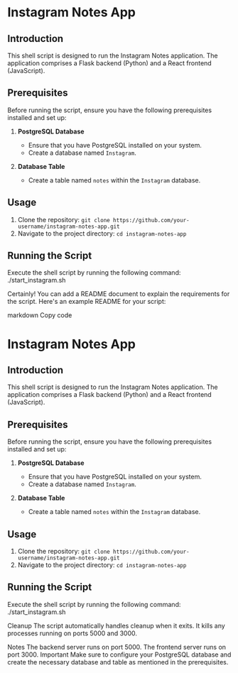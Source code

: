 # Instagram Notes App

## Introduction
This shell script is designed to run the Instagram Notes application. The application comprises a Flask backend (Python) and a React frontend (JavaScript).

## Prerequisites
Before running the script, ensure you have the following prerequisites installed and set up:

1. **PostgreSQL Database**
   - Ensure that you have PostgreSQL installed on your system.
   - Create a database named `Instagram`.

2. **Database Table**
   - Create a table named `notes` within the `Instagram` database.

## Usage
1. Clone the repository: `git clone https://github.com/your-username/instagram-notes-app.git`
2. Navigate to the project directory: `cd instagram-notes-app`

## Running the Script
Execute the shell script by running the following command:
./start_instagram.sh


Certainly! You can add a README document to explain the requirements for the script. Here's an example README for your script:

markdown
Copy code
# Instagram Notes App

## Introduction
This shell script is designed to run the Instagram Notes application. The application comprises a Flask backend (Python) and a React frontend (JavaScript).

## Prerequisites
Before running the script, ensure you have the following prerequisites installed and set up:

1. **PostgreSQL Database**
   - Ensure that you have PostgreSQL installed on your system.
   - Create a database named `Instagram`.

2. **Database Table**
   - Create a table named `notes` within the `Instagram` database.

## Usage
1. Clone the repository: `git clone https://github.com/your-username/instagram-notes-app.git`
2. Navigate to the project directory: `cd instagram-notes-app`

## Running the Script
Execute the shell script by running the following command:
./start_instagram.sh


Cleanup
The script automatically handles cleanup when it exits. It kills any processes running on ports 5000 and 3000.

Notes
The backend server runs on port 5000.
The frontend server runs on port 3000.
Important
Make sure to configure your PostgreSQL database and create the necessary database and table as mentioned in the prerequisites.

